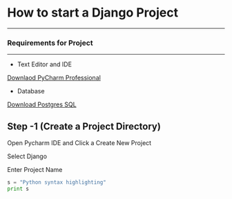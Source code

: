 # How to start a  Django Project
___

### Requirements for Project
---
 * Text Editor and IDE
 
[Downlaod PyCharm Professional](https://www.jetbrains.com/pycharm/)
 * Database 

[Download Postgres SQL](https://www.postgresql.org/)


##  Step -1  (Create a Project Directory)

Open Pycharm IDE  and Click a Create New Project 

Select Django 

Enter Project Name



 
```python
s = "Python syntax highlighting"
print s
```

